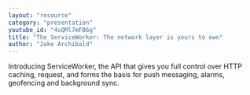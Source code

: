 ```yaml
---
layout: "resource"
category: "presentation"
youtube_id: "4uQMl7mFB6g"
title: "The ServiceWorker: The network layer is yours to own"
author: "Jake Archibald"
---
```


Introducing ServiceWorker, the API that gives you full control over HTTP caching, request, and forms the basis for push messaging, alarms, geofencing and background sync.